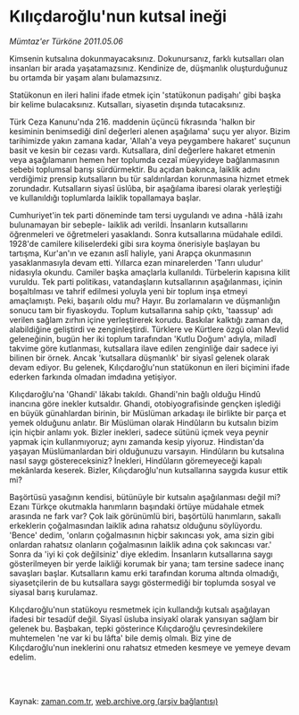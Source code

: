 # Kılıçdaroğlu'nun kutsal ineği

*Mümtaz'er Türköne 2011.05.06*

<td class="columnist-detail">
<p>Kimsenin kutsalına dokunmayacaksınız. Dokunursanız, farklı kutsalları olan insanları bir arada yaşatamazsınız. Kendinize de, düşmanlık oluşturduğunuz bu ortamda bir yaşam alanı bulamazsınız.</p>
<p>
<div id="haberMetinDiv">
<p>Statükonun en ileri halini ifade etmek için 'statükonun padişahı' gibi başka bir kelime bulacaksınız. Kutsalları, siyasetin dışında tutacaksınız.
<p>Türk Ceza Kanunu'nda 216. maddenin üçüncü fıkrasında 'halkın bir kesiminin benimsediği dinî değerleri alenen aşağılama' suçu yer alıyor. Bizim tarihimizde yakın zamana kadar, 'Allah'a veya peygambere hakaret' suçunun basit ve kesin bir cezası vardı. Kutsallara, dinî değerlere hakaret etmenin veya aşağılamanın hemen her toplumda cezaî müeyyideye bağlanmasının sebebi toplumsal barışı sürdürmektir. Bu açıdan bakınca, laiklik adını verdiğimiz prensip kutsalların bu tür saldırılardan korunmasına hizmet etmek zorundadır. Kutsalların siyasî üslûba, bir aşağılama ibaresi olarak yerleştiği ve kullanıldığı toplumlarda laiklik topallamaya başlar.
<p>Cumhuriyet'in tek parti döneminde tam tersi uygulandı ve adına -hâlâ izahı bulunamayan bir sebeple- laiklik adı verildi. İnsanların kutsallarını öğrenmeleri ve öğretmeleri yasaklandı. Sonra kutsallarına müdahale edildi. 1928'de camilere kiliselerdeki gibi sıra koyma önerisiyle başlayan bu tartışma, Kur'an'ın ve ezanın aslî haliyle, yani Arapça okunmasının yasaklanmasıyla devam etti. Yıllarca ezan minarelerden 'Tanrı uludur' nidasıyla okundu. Camiler başka amaçlarla kullanıldı. Türbelerin kapısına kilit vuruldu. Tek parti politikası, vatandaşların kutsallarının aşağılanması, içinin boşaltılması ve tahrif edilmesi yoluyla yeni bir toplum inşa etmeyi amaçlamıştı. Peki, başarılı oldu mu? Hayır. Bu zorlamaların ve düşmanlığın sonucu tam bir fiyaskoydu. Toplum kutsallarına sahip çıktı, 'taassup' adı verilen sağlam zırhın içine yerleştirerek korudu. Baskılar kalktığı zaman da, alabildiğine geliştirdi ve zenginleştirdi. Türklere ve Kürtlere özgü olan Mevlid geleneğinin, bugün her iki toplum tarafından 'Kutlu Doğum' adıyla, miladî takvime göre kutlanması, kutsallara ilave edilen zenginliğe dair sadece iyi bilinen bir örnek. Ancak 'kutsallara düşmanlık' bir siyasî gelenek olarak devam ediyor. Bu gelenek, Kılıçdaroğlu'nun statükonun en ileri biçimini ifade ederken farkında olmadan imdadına yetişiyor.
<p>Kılıçdaroğlu'na 'Ghandi' lâkabı takıldı. Ghandi'nin bağlı olduğu Hindû inancına göre inekler kutsaldır. Ghandi, otobiyografisinde gençken işlediği en büyük günahlardan birinin, bir Müslüman arkadaşı ile birlikte bir parça et yemek olduğunu anlatır. Bir Müslüman olarak Hindûların bu kutsalın bizim için hiçbir anlamı yok. Bizler inekleri, sadece sütünü içmek veya peynir yapmak için kullanmıyoruz; aynı zamanda kesip yiyoruz. Hindistan'da yaşayan Müslümanlardan biri olduğunuzu varsayın. Hindûların bu kutsalına nasıl saygı göstereceksiniz? İnekleri, Hindûların göremeyeceği kapalı mekânlarda keserek. Bizler, Kılıçdaroğlu'nun kutsallarına saygıda kusur ettik mi?
<p>Başörtüsü yasağının kendisi, bütünüyle bir kutsalın aşağılanması değil mi? Ezanı Türkçe okutmakla hanımların başındaki örtüye müdahale etmek arasında ne fark var? Çok laik görünümlü biri, başörtülü hanımların, sakallı erkeklerin çoğalmasından laiklik adına rahatsız olduğunu söylüyordu. 'Bence' dedim, 'onların çoğalmasının hiçbir sakıncası yok, ama sizin gibi onlardan rahatsız olanların çoğalmasının laiklik adına çok sakıncası var.' Sonra da 'iyi ki çok değilsiniz' diye ekledim. İnsanların kutsallarına saygı gösterilmeyen bir yerde laikliği korumak bir yana; tam tersine sadece inanç savaşları başlar. Kutsalların kamu erki tarafından koruma altında olmadığı, siyasetçilerin de bu kutsallara saygı göstermediği bir toplumda sosyal ve siyasal barış kurulamaz.
<p>Kılıçdaroğlu'nun statükoyu resmetmek için kullandığı kutsalı aşağılayan ifadesi bir tesadüf değil. Siyasî üsluba insiyakî olarak yansıyan sağlam bir gelenek bu. Başbakan, tepki gösterince Kılıçdaroğlu çevresindekilere muhtemelen 'ne var ki bu lâfta' bile demiş olmalı. Biz yine de Kılıçdaroğlu'nun ineklerini onu rahatsız etmeden kesmeye ve yemeye devam edelim. </p></p></p></p></p></p></div>
</p>


<p><br>
		 </br></p></td>

Kaynak: [zaman.com.tr](http://zaman.com.tr/yazar.do?yazino=1130712), [web.archive.org (arşiv bağlantısı)](http://web.archive.org/web/20110905075652/http://www.zaman.com.tr:80/yazar.do?yazino=1130712)
